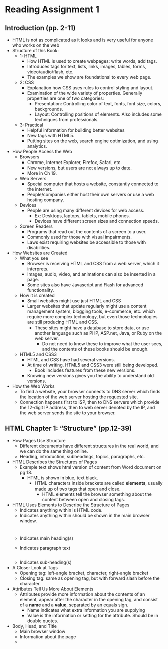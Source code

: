 # Reading Assignment 1
## Introduction (pp. 2-11)
- HTML is not as complicated as it looks and is very useful for anyone who works on the web
- Structure of this Book:
  - 1: HTML
    - How HTML is used to create webpages: write words, add tags.
    - Introduces tags for text, lists, links, images, tables, forms, video/audio/flash, etc.
    - The examples we show are foundational to every web page.
  - 2: CSS
    - Explanation how CSS uses rules to control styling and layout.
    - Examination of the wide variety of properties. Generally properties are one of two categories:
      - Presentation: Controlling color of text, fonts, font size, colors, backgrounds.
      - Layout: Controlling positions of elements. Also includes some techniques from professionals.
  - 3: Practical
    - Helpful information for building better websites
    - New tags with HTML5.
    - Putting sites on the web, search engine optimization, and using analytics.
- How People Access the Web
  - Browsers
    - Chrome, Internet Explorer, Firefox, Safari, etc.
    - New versions, but users are not always up to date.
    - More in Ch 19.
  - Web Servers
    - Special computer that hosts a website, constantly connected to the internet.
    - People/companies either host their own servers or use a web hosting company.
  - Devices
    - People are using many different devices for web access.
      - Ex: Desktops, laptops, tablets, mobile phones.
      - Devices have different screen sizes and connection speeds.
  - Screen Readers
    - Programs that read out the contents of a screen to a user.
    - Commonly used for those with visual impairments.
    - Laws exist requiring websites be accessible to those with disabilities.
- How Websites are Created
  - What you see
    - Browser is receiving HTML and CSS from a web server, which it interprets.
    - Images, audio, video, and animations can also be inserted in a page.
    - Some sites also have Javascript and Flash for advanced functionality.
  - How it is created
    - Small websites might use just HTML and CSS
    - Larger websites that update regularly might use a content management system, blogging tools, e-commerce, etc. which require more complex technology, but even those technologies are still producing HTML and CSS.
      - These sites might have a database to store data, or use another language such as PHP, ASP.net, Java, or Ruby on the web server.
        - Do not need to know these to improve what the user sees, and the contents of these books should be enough.
  - HTML5 and CSS3
    - HTML and CSS have had several versions.
    - At time of writing, HTML5 and CSS3 were still being developed.
      - Book includes features from these new versions.
    - Knowing new versions gives you the ability to understand old versions.
- How the Web Works
  - To find a website, your browser connects to DNS server which finds the location of the web server hosting the requested site.
  - Connection happens first to ISP, then to DNS servers which provide the 12-digit IP address, then to web server denoted by the IP, and the web server sends the site to your browser.

## HTML Chapter 1: “Structure” (pp.12-39)
- How Pages Use Structure
  - Different documents have different structures in the real world, and we can do the same thing online.
  - Heading, introduction, subheadings, topics, paragraphs, etc.
- HTML Describes the Structures of Pages
  - Example text shows html version of content from Word document on pg 18.
    - HTML is shown in blue, text black.
      - HTML characters inside brackets are called **elements**, usually made up of two tags that open and close.
        - HTML elements tell the browser something about the content between open and closing tags.
- HTML Uses Elements to Describe the Structure of Pages
  - <html></html> Indicates anything within is HTML code.
  - <body></body> Indicates anything within should be shown in the main browser window.
  - <h1></h1> Indicates main heading(s)
  - <p></p> Indicates paragraph text
  - <h2></h2> Indicates sub-heading(s)
- A Closer Look at Tags
  - Opening tag: left-angle bracket, character, right-angle bracket
  - Closing tag: same as opening tag, but with forward slash before the character.
- Attributes Tell Us More About Elements
  - Attributes provide more information about the contents of an element, appear after the character in the opening tag, and consist of a **name** and a **value**, separated by an equals sign.
    - Name indicates what extra information you are supplying
    - Value is the information or setting for the attribute. Should be in double quotes.
- Body, Head, and Title
  - <body> Main browser window
  - <head> Information about the page
  - <title> Shown at the top of the browser or tab
- HTML: HyperText Markup Language
- Creating

  
    
